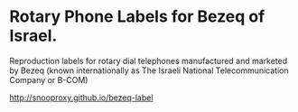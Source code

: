 # Rotary Phone Labels for Bezeq of Israel.
Reproduction labels for rotary dial telephones manufactured and marketed by Bezeq (known internationally as The Israeli National Telecommunication Company or B-COM)

http://snooproxy.github.io/bezeq-label
